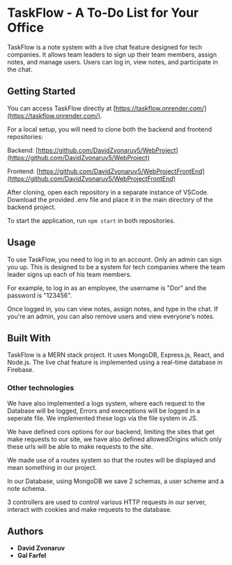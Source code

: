 # TaskFlow - A To-Do List for Your Office

TaskFlow is a note system with a live chat feature designed for tech companies. It allows team leaders to sign up their team members, assign notes, and manage users. Users can log in, view notes, and participate in the chat.

## Getting Started

You can access TaskFlow directly at [https://taskflow.onrender.com/](https://taskflow.onrender.com/). 

For a local setup, you will need to clone both the backend and frontend repositories:

Backend: [https://github.com/DavidZvonaruv5/WebProject](https://github.com/DavidZvonaruv5/WebProject)

Frontend: [https://github.com/DavidZvonaruv5/WebProjectFrontEnd](https://github.com/DavidZvonaruv5/WebProjectFrontEnd)

After cloning, open each repository in a separate instance of VSCode. Download the provided .env file and place it in the main directory of the backend project. 

To start the application, run `npm start` in both repositories.

## Usage

To use TaskFlow, you need to log in to an account. Only an admin can sign you up. This is designed to be a system for tech companies where the team leader signs up each of his team members. 

For example, to log in as an employee, the username is "Dor" and the password is "123456". 

Once logged in, you can view notes, assign notes, and type in the chat. If you're an admin, you can also remove users and view everyone's notes.

## Built With

TaskFlow is a MERN stack project. It uses MongoDB, Express.js, React, and Node.js. The live chat feature is implemented using a real-time database in Firebase.

### Other technologies

We have also implemented a logs system, where each request to the Database will be logged, Errors and execeptions will be logged in a seperate file. We implemented these logs via the file system in JS.

We have defined cors options for our backend, limiting the sites that get make requests to our site, we have also defined allowedOrigins which only these urls will be able to make requests to the site.

We made use of a routes system so that the routes will be displayed and mean something in our project.

In our Database, using MongoDB we save 2 schemas, a user scheme and a note schema.

3 controllers are used to control various HTTP requests in our server, interact with cookies and make requests to the database.



## Authors

* **David Zvonaruv**
* **Gal Farfel**
